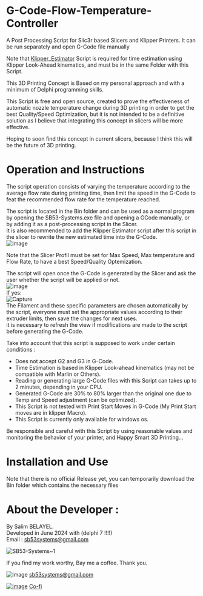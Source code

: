 # G-Code-Flow-Temperature-Controller
A Post Processing Script for Slic3r based Slicers and Klipper Printers. It can be run separately and open G-Code file manually

Note that [Klipper_Estimator](https://github.com/Annex-Engineering/klipper_estimator) Script is required for time estimation using Klipper Look-Ahead kinematics, and must be in the same Folder with this Script.  


This 3D Printing Concept is Based on my personal approach and with a minimum of Delphi programming skills.

This Script is free and open source, created to prove the effectiveness of automatic nozzle temperature change during 3D printing in order to get the best Quality/Speed Optimization, but it is not intended to be a definitive solution as I believe that integrating this concept in slicers will be more effective.

Hoping to soon find this concept in current slicers, because I think this will be the future of 3D printing.

# Operation and Instructions
The script operation consists of varying the temperature according to the average flow rate during printing time, then limit the speed in the G-Code to feat the recommended flow rate for the temperature reached.  

The script is located in the Bin folder and can be used as a normal program by opening the SB53-Systems.exe file and opening a GCode manually, or by adding it as a post-processing script in the Slicer.  
It is also recommended to add the Klipper Estimator script after this script in the slicer to rewrite the new estimated time into the G-Code.  
![image](https://github.com/user-attachments/assets/3037bf1e-038a-4677-a82f-5772f64268cb)  
  
Note that the Slicer Profil must be set for Max Speed, Max temperature and Flow Rate, to have a best Speed/Quality Optemization.  
  
The script will open once the G-Code is generated by the Slicer and ask the user whether the script will be applied or not.  
![image](https://github.com/user-attachments/assets/18cf9c84-7255-4cd0-8e8b-ee8856020eae)  
If yes:  
![Capture](https://github.com/user-attachments/assets/49a49671-055b-42e0-84ea-e4ee3b1a5d80)  
The Filament and these specific parameters are chosen automatically by the script, everyone must set the appropriate values ​​according to their extruder limits, then save the changes for next uses.  
it is necessary to refresh the view if modifications are made to the script before generating the G-Code.  
  
Take into account that this script is supposed to work under certain conditions :
- Does not accept G2 and G3 in G-Code.
- Time Estimation is based in Klipper Look-ahead kinematics (may not be compatible with Marlin or Others).
- Reading or generating large G-Code files with this Script can takes up to 2 minutes, depending in your CPU.
- Generated G-Code are 30% to 80% larger than the original one due to Temp and Speed adjustment (can be optimized).
- This Script is not tested with Print Start Moves in G-Code (My Print Start moves are in klipper Macro).
- This Script is currently only available for windows os.


Be responsible and careful with this Script by using reasonable values ​​and monitoring the behavior of your printer, and Happy Smart 3D Printing...

# Installation and Use
Note that there is no official Release yet, you can temporarily download the Bin folder which contains the necessary files
# About the Developer :
By Salim BELAYEL.  
Developed in June 2024 with (delphi 7 !!!!)  
Email : sb53systems@gmail.com  

![SB53-Systems~1](https://github.com/sb53systems/G-Code-Flow-Temperature-Controller/assets/33290411/b94703a1-cf21-4109-bfa6-b9bcff438a1d)  

  
If you find my work worthy, Bay me a coffee. Thank you.  
  

![image](https://github.com/sb53systems/G-Code-Flow-Temperature-Controller/assets/33290411/5cfe2ac5-2944-471e-bf68-4f32bcb44923) sb53systems@gmail.com

 
[![image](https://github.com/sb53systems/G-Code-Flow-Temperature-Controller/assets/33290411/a504ac44-082d-40f1-a9d0-4abc3da242d8)](https://ko-fi.com/sb53systems)
 [Co-fi](https://ko-fi.com/sb53systems) 


